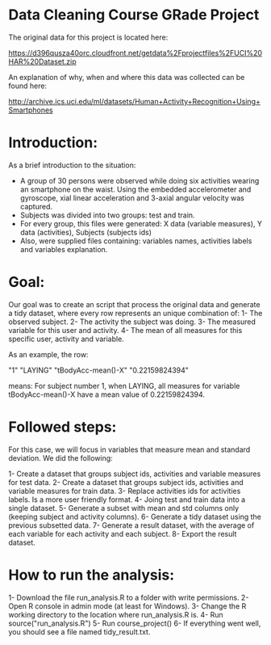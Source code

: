 # Data Cleaning Course GRade Project

The original data for this project is located here:

https://d396qusza40orc.cloudfront.net/getdata%2Fprojectfiles%2FUCI%20HAR%20Dataset.zip

An explanation of why, when and where this data was collected can be found here:

http://archive.ics.uci.edu/ml/datasets/Human+Activity+Recognition+Using+Smartphones

# Introduction:

As a brief introduction to the situation:

- A group of 30 persons were observed while doing six activities wearing an smartphone on the waist. Using the embedded accelerometer and gyroscope, xial linear acceleration and 3-axial angular velocity was captured.
- Subjects was divided into two groups: test and train.
- For every group, this files were generated: X data (variable measures), Y data (activities), Subjects (subjects ids)
- Also, were supplied files containing: variables names, activities labels and variables explanation.

# Goal:

Our goal was to create an script that process the original data and generate a tidy dataset, where every row represents an unique combination of: 
	1- The observed subject. 
	2- The activity the subject was doing.
	3- The measured variable for this user and activity.
	4- The mean of all measures for this specific user, activity and variable.

As an example, the row:

"1"	"LAYING"	"tBodyAcc-mean()-X"	"0.22159824394"

means: For subject number 1, when LAYING, all measures for variable tBodyAcc-mean()-X have a mean value of 0.22159824394.

# Followed steps:

For this case, we will focus in variables that measure mean and standard deviation. We did the following:

1- Create a dataset that groups subject ids, activities and variable measures for test data.
2- Create a dataset that groups subject ids, activities and variable measures for train data.
3- Replace activities ids for activities labels. Is a more user friendly format.
4- Joing test and train data into a single dataset.
5- Generate a subset with mean and std columns only (keeping subject and activity columns).
6- Generate a tidy dataset using the previous subsetted data.
7- Generate a result dataset, with the average of each variable for each activity and each subject.
8- Export the result dataset.

# How to run the analysis:

1- Download the file run_analysis.R to a folder with write permissions.
2- Open R console in admin mode (at least for Windows).
3- Change the R working directory to the location where run_analysis.R is.
4- Run source("run_analysis.R")
5- Run course_project()
6- If everything went well, you should see a file named tidy_result.txt.